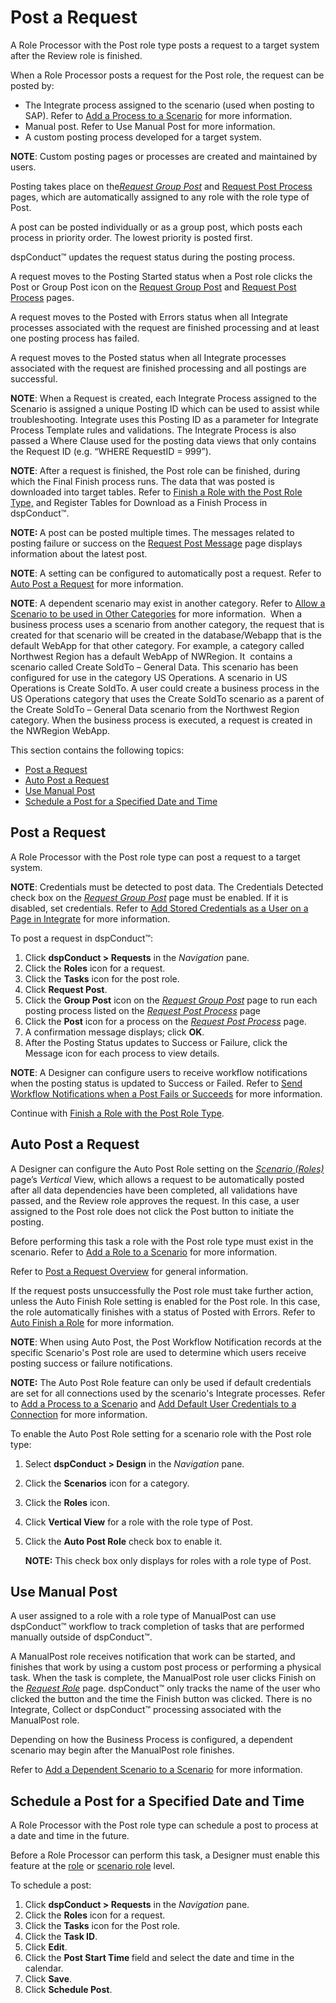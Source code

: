 # Post a Request

A Role Processor with the Post role type posts a request to a target
system after the Review role is finished.

When a Role Processor posts a request for the Post role, the request can
be posted by:

  - The Integrate process assigned to the scenario (used when posting to
    SAP). Refer to [Add a Process to a
    Scenario](Add_an_Integrate_Process_to_a_Scenario.htm) for more
    information.
  - Manual post. Refer to Use Manual Post for more information.
  - A custom posting process developed for a target system.

<span style="font-weight: bold;">NOTE</span>: Custom posting pages or
processes are created and maintained by users.

Posting takes place on the<span style="font-style: italic;">[Request
Group Post](../Page_Desc/Request_Group_Post.htm)</span> and [Request
Post Process](../Page_Desc/Request_Post_Process.htm) pages, which are
automatically assigned to any role with the role type of Post.

A post can be posted individually or as a group post, which posts each
process in priority order. The lowest priority is posted first.

dspConduct™ updates the request status during the posting process.

A request moves to the Posting Started status when a Post role clicks
the Post or Group Post icon on the [Request Group
Post](../Page_Desc/Request_Group_Post.htm) and [Request Post
Process](../Page_Desc/Request_Post_Process.htm) pages.  

A request moves to the Posted with Errors status when all Integrate
processes associated with the request are finished processing and at
least one posting process has failed.

A request moves to the Posted status when all Integrate processes
associated with the request are finished processing and all postings are
successful.

<span style="font-weight: bold;">NOTE</span>: When a Request is created,
each Integrate Process assigned to the Scenario is assigned a unique
Posting ID which can be used to assist while troubleshooting. Integrate
uses this Posting ID as a parameter for Integrate Process Template rules
and validations. The Integrate Process is also passed a Where Clause
used for the posting data views that only contains the Request ID (e.g.
“WHERE RequestID = 999”).

<span style="font-weight: bold;">NOTE</span>: After a request is
finished, the Post role can be finished, during which the Final Finish
process runs. The data that was posted is downloaded into target tables.
Refer to [Finish a Role with the Post Role
Type,](Finish_a_Role_with_the_Post_Role_Type.htm) and Register Tables
for Download as a Finish Process in dspConduct™.

**NOTE: <span style="font-weight: normal;">A post can be posted multiple
times. The messages related to posting failure or success on the
[Request Post Message](../Page_Desc/Request_Post_Message.htm) page
displays information about the latest post.</span>**

**NOTE**: A setting can be configured to automatically post a request.
Refer to [Auto Post a Request](#Auto_Post_a_Request) for more
information.

<span style="font-weight: bold;">NOTE</span>: A dependent scenario may
exist in another category. Refer to [Allow a Scenario to be used in
Other Categories](Allow_a_Scenario_to_be_used_in_Other_Categories.htm)
for more information.  When a business process uses a scenario from
another category, the request that is created for that scenario will be
created in the database/Webapp that is the default WebApp for that other
category. For example, a category called Northwest Region has a default
WebApp of NWRegion. It  contains a scenario called Create SoldTo –
General Data. This scenario has been configured for use in the category
US Operations. A scenario in US Operations is Create SoldTo. A user
could create a business process in the US Operations category that uses
the Create SoldTo scenario as a parent of the Create SoldTo – General
Data scenario from the Northwest Region category. When the business
process is executed, a request is created in the NWRegion WebApp.  

This section contains the following topics:

  - [Post a Request](#Post_a_Request)
  - [Auto Post a Request](#Auto_Post_a_Request)
  - [Use Manual Post](#Use_Manual_Post_)
  - [Schedule a Post for a Specified Date and
    Time](#Schedule_a_Post_for_a_Specified_Date_and_Time)

## <span id="Post_a_Request"></span>Post a Request

A Role Processor with the Post role type can post a request to a target
system.

<span style="font-weight: bold;">NOTE</span>: Credentials must be
detected to post data. The Credentials Detected check box on the
<span style="font-style: italic;">[Request Group
Post](../Page_Desc/Request_Group_Post.htm)</span> page must be enabled.
If it is disabled, set credentials. Refer to [Add Stored Credentials as
a User on a Page in
Integrate](../../../Data_Quality/dspCompose/Config/Add_Stored_Credentials_as_a_User_on_a_Page_in_Integrate_or_dspCompose.htm)
for more information.

To post a request in dspConduct™:

1.  Click <span style="font-weight: bold;">dspConduct \> Requests</span>
    in the <span style="font-style: italic;">Navigation</span> pane.
2.  Click the <span style="font-weight: bold;">Roles</span> icon for a
    request.
3.  Click the <span style="font-weight: bold;">Tasks</span> icon for the
    post role.
4.  Click <span style="font-weight: bold;">Request Post</span>.
5.  Click the <span style="font-weight: bold;">Group Post</span> icon on
    the <span style="font-style: italic;">[Request Group
    Post](../Page_Desc/Request_Group_Post.htm)</span> page to run each
    posting process listed on the
    <span style="font-style: italic;">[Request Post
    Process](../Page_Desc/Request_Post_Process.htm)</span> page
6.  Click the <span style="font-weight: bold;">Post</span> icon for a
    process on the <span style="font-style: italic;">[Request Post
    Process](../Page_Desc/Request_Post_Process.htm)</span> page.
7.  A confirmation message displays; click
    <span style="font-weight: bold;">OK</span>.
8.  After the Posting Status updates to Success or Failure, click the
    Message icon for each process to view details.

<span style="font-weight: bold;">NOTE</span>: A Designer can configure
users to receive workflow notifications when the posting status is
updated to Success or Failed. Refer to [Send Workflow Notifications when
a Post Fails or
Succeeds](../Config/Send_Workflow_Notifications_when_a_Post_Fails_or_Succeeds.htm)
for more information.

Continue with [Finish a Role with the Post Role
Type](Finish_a_Role_with_the_Post_Role_Type.htm).

## <span id="Auto_Post_a_Request"></span>Auto Post a Request

A Designer can configure the Auto Post Role setting on the
<span style="font-style: italic;">[Scenario
(Roles)](../Page_Desc/Scenarios_Roles_H.htm)</span> page’s
<span style="font-style: italic;">Vertical</span> View, which allows a
request to be automatically posted after all data dependencies have been
completed, all validations have passed, and the Review role approves the
request. In this case, a user assigned to the Post role does not click
the Post button to initiate the posting.

Before performing this task a role with the Post role type must exist in
the scenario. Refer to [Add a Role to a
Scenario](Add_a_Role_to_a_Scenario.htm) for more information.

Refer to [Post a Request Overview](Post_a_Request.htm) for general
information.

If the request posts unsuccessfully the Post role must take further
action, unless the Auto Finish Role setting is enabled for the Post
role. In this case, the role automatically finishes with a status of
Posted with Errors. Refer to [Auto Finish a
Role](Auto_Finish_a_Role.htm) for more information.

**NOTE**: When using Auto Post, the Post Workflow Notification records
at the specific Scenario's Post role are used to determine which users
receive posting success or failure notifications.

<span style="font-weight: bold;">NOTE:</span> The Auto Post Role feature
can only be used if default credentials are set for all connections used
by the scenario's Integrate processes. Refer to [Add a Process to a
Scenario](Add_an_Integrate_Process_to_a_Scenario.htm) and [Add Default
User Credentials to a
Connection](../../../Platform/Common/Use_Cases/Add_Default_User_Credentials_to_a_Connection.htm)
for more information.

To enable the Auto Post Role setting for a scenario role with the Post
role type:

1.  Select <span style="font-weight: bold;">dspConduct \> Design</span>
    in the <span style="font-style: italic;">Navigation</span> pane.

2.  Click the <span style="font-weight: bold;">Scenarios</span> icon for
    a category.

3.  Click the <span style="font-weight: bold;">Roles</span> icon.

4.  Click <span style="font-weight: bold;">Vertical View</span> for a
    role with the role type of Post.

5.  Click the <span style="font-weight: bold;">Auto Post Role</span>
    check box to enable it.
    
    **NOTE:** This check box only displays for roles with a role type of
    Post.

## <span id="Use_Manual_Post_"></span>Use Manual Post

A user assigned to a role with a role type of ManualPost can use
dspConduct™ workflow to track completion of tasks that are performed
manually outside of dspConduct™.

A ManualPost role receives notification that work can be started, and
finishes that work by using a custom post process or performing a
physical task. When the task is complete, the ManualPost role user
clicks Finish on the <span style="font-style: italic;">[Request
Role](../Page_Desc/Request_Role_H.htm)</span> page. dspConduct™ only
tracks the name of the user who clicked the button and the time the
Finish button was clicked. There is no Integrate, Collect or dspConduct™
processing associated with the ManualPost role.

Depending on how the Business Process is configured, a dependent
scenario may begin after the ManualPost role finishes.

Refer to [Add a Dependent Scenario to a
Scenario](Add_a_Dependent_Scenario.htm) for more
information.

## <span id="Schedule_a_Post_for_a_Specified_Date_and_Time"></span>Schedule a Post for a Specified Date and Time

A Role Processor with the Post role type can schedule a post to process
at a date and time in the future.

Before a Role Processor can perform this task, a Designer must enable
this feature at the
[role](Configure_the_Post_Later_Feature_at_the_Role_Level.htm) or
[scenario
role](Configure_the_Post_Later_Feature_at_the_Scenario_Role_Level.htm)
level.

To schedule a post:

1.  Click <span style="font-weight: bold;">dspConduct \> Requests</span>
    in the <span style="font-style: italic;">Navigation</span> pane.
2.  Click the <span style="font-weight: bold;">Roles</span> icon for a
    request.
3.  Click the <span style="font-weight: bold;">Tasks</span> icon for the
    Post role.
4.  Click the <span style="font-weight: bold;">Task ID</span>.
5.  Click <span style="font-weight: bold;">Edit</span>.
6.  Click the <span style="font-weight: bold;">Post Start Time
    </span>field and select the date and time in the calendar.
7.  Click <span style="font-weight: bold;">Save</span>.
8.  Click <span style="font-weight: bold;">Schedule Post</span>.
